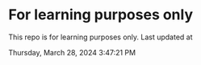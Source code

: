 # For learning purposes only
This repo is for learning purposes only.
Last updated at

Thursday, March 28, 2024 3:47:21 PM


